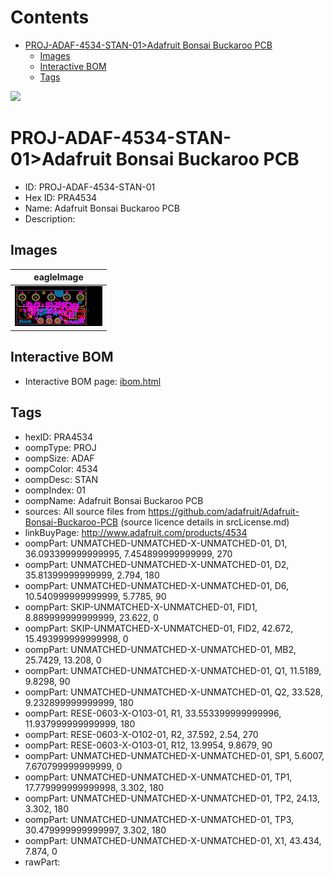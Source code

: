 



Contents
========

* [PROJ-ADAF-4534-STAN-01>Adafruit Bonsai Buckaroo PCB](#proj-adaf-4534-stan-01adafruit-bonsai-buckaroo-pcb)
	* [Images](#images)
	* [Interactive BOM](#interactive-bom)
	* [Tags](#tags)
  
![][im]
# PROJ-ADAF-4534-STAN-01>Adafruit Bonsai Buckaroo PCB

- ID: PROJ-ADAF-4534-STAN-01
- Hex ID: PRA4534
- Name: Adafruit Bonsai Buckaroo PCB
- Description: 

## Images
  
  

|eagleImage|
| :---: |
|[![eagleImage](eagleImage_140.png)](eagleImage_600.png)|

## Interactive BOM

- Interactive BOM page: [ibom.html](kicad/bom/ibom.html)

## Tags

- hexID: PRA4534
- oompType: PROJ
- oompSize: ADAF
- oompColor: 4534
- oompDesc: STAN
- oompIndex: 01
- oompName: Adafruit Bonsai Buckaroo PCB
- sources: All source files from https://github.com/adafruit/Adafruit-Bonsai-Buckaroo-PCB (source licence details in srcLicense.md)
- linkBuyPage: http://www.adafruit.com/products/4534
- oompPart: UNMATCHED-UNMATCHED-X-UNMATCHED-01, D1, 36.093399999999995, 7.454899999999999, 270
- oompPart: UNMATCHED-UNMATCHED-X-UNMATCHED-01, D2, 35.81399999999999, 2.794, 180
- oompPart: UNMATCHED-UNMATCHED-X-UNMATCHED-01, D6, 10.540999999999999, 5.7785, 90
- oompPart: SKIP-UNMATCHED-X-UNMATCHED-01, FID1, 8.889999999999999, 23.622, 0
- oompPart: SKIP-UNMATCHED-X-UNMATCHED-01, FID2, 42.672, 15.493999999999998, 0
- oompPart: UNMATCHED-UNMATCHED-X-UNMATCHED-01, MB2, 25.7429, 13.208, 0
- oompPart: UNMATCHED-UNMATCHED-X-UNMATCHED-01, Q1, 11.5189, 9.8298, 90
- oompPart: UNMATCHED-UNMATCHED-X-UNMATCHED-01, Q2, 33.528, 9.232899999999999, 180
- oompPart: RESE-0603-X-O103-01, R1, 33.553399999999996, 11.937999999999999, 180
- oompPart: RESE-0603-X-O102-01, R2, 37.592, 2.54, 270
- oompPart: RESE-0603-X-O103-01, R12, 13.9954, 9.8679, 90
- oompPart: UNMATCHED-UNMATCHED-X-UNMATCHED-01, SP1, 5.6007, 7.670799999999999, 0
- oompPart: UNMATCHED-UNMATCHED-X-UNMATCHED-01, TP1, 17.779999999999998, 3.302, 180
- oompPart: UNMATCHED-UNMATCHED-X-UNMATCHED-01, TP2, 24.13, 3.302, 180
- oompPart: UNMATCHED-UNMATCHED-X-UNMATCHED-01, TP3, 30.479999999999997, 3.302, 180
- oompPart: UNMATCHED-UNMATCHED-X-UNMATCHED-01, X1, 43.434, 7.874, 0
- rawPart: 



[im]: eagleImage_450.png
